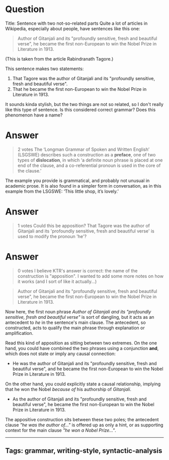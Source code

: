 # Question
Title: Sentence with two not-so-related parts
Quite a lot of articles in Wikipedia, especially about people, have sentences like this one: 

> Author of Gitanjali and its "profoundly sensitive, fresh and beautiful verse", he became the first non-European to win the Nobel Prize in Literature in 1913.

(This is taken from the article Rabindranath Tagore.)

This sentence makes two statements:

1. That Tagore was the author of Gitanjali and its "profoundly sensitive, fresh and beautiful verse".
2. That he became the first non-European to win the Nobel Prize in Literature in 1913.

It sounds kinda stylish, but the two things are not so related, so I don't really like this type of sentence. Is this considered correct grammar? Does this phenomenon have a name?

# Answer
> 2 votes
The ‘Longman Grammar of Spoken and Written English’ (LSGSWE) describes such a construction as a **preface**, one of two types of **dislocation**, in which ‘a definite noun phrase is placed at one end of the clause, and a co-referential pronoun is used in the core of the clause.’

The example you provide is grammatical, and probably not unusual in academic prose. It is also found in a simpler form in conversation, as in this example from the LSGSWE: ‘This little shop, it’s lovely.’

# Answer
> 1 votes
Could this be apposition? That Tagore was the author of Gitanjali and its 'profoundly sensitive, fresh and beautiful verse' is used to modify the pronoun 'he'?

# Answer
> 0 votes
I believe KTR's answer is correct: the name of the construction is "apposition". I wanted to add some more notes on how it works (and I sort of like it actually...)

> Author of Gitanjali and its "profoundly sensitive, fresh and beautiful verse", he became the first non-European to win the Nobel Prize in Literature in 1913.

Now here, the first noun phrase *Author of Gitanjali and its "profoundly sensitive, fresh and beautiful verse"* is sort of dangling, but it acts as an antecedent to *he* in the sentence's main clause. The antecedent, so constructed, acts to qualify the main phrase through explanation or amplification.

Read this kind of apposition as sitting between two extremes. On the one hand, you could have combined the two phrases using a conjunction **and**, which does not state or imply any causal connection:

* He was the author of Gitanjali and its "profoundly sensitive, fresh and beautiful verse", and he became the first non-European to win the Nobel Prize in Literature in 1913.

On the other hand, you could explicitly state a causal relationship, implying that he won the Nobel *because of* his authorship of *Gitanjali*.

* As the author of Gitanjali and its "profoundly sensitive, fresh and beautiful verse", he became the first non-European to win the Nobel Prize in Literature in 1913.

The appositive construction sits between these two poles; the antecedent clause *"he was the author of..."* is offered up as only a hint, or as supporting context for the main clause *"he won a Nobel Prize..."*.

---
Tags: grammar, writing-style, syntactic-analysis
---